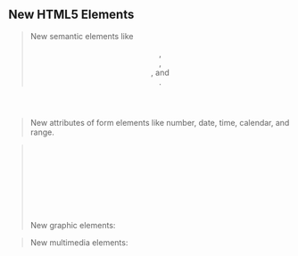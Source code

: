 ## New HTML5 Elements

>New semantic elements like <header>, <footer>, <article>, and <section>.
  
>New attributes of form elements like number, date, time, calendar, and range.

>New graphic elements: <svg> and <canvas>.
  
>New multimedia elements: <audio> and <video>.


